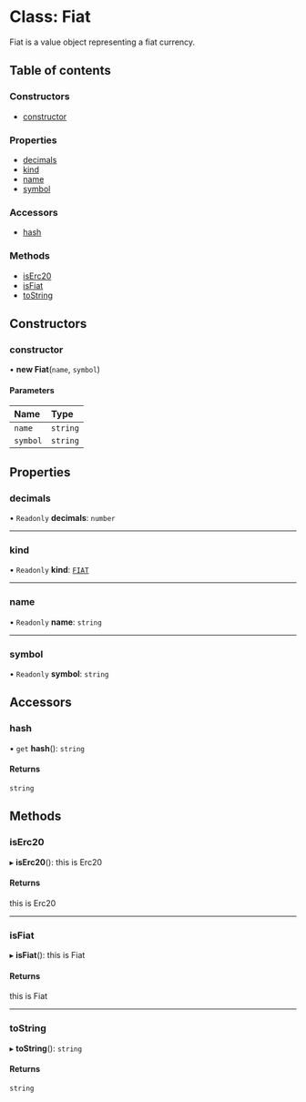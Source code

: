 # Class: Fiat

Fiat is a value object representing a fiat currency.

## Table of contents

### Constructors

- [constructor](Fiat.md#constructor)

### Properties

- [decimals](Fiat.md#decimals)
- [kind](Fiat.md#kind)
- [name](Fiat.md#name)
- [symbol](Fiat.md#symbol)

### Accessors

- [hash](Fiat.md#hash)

### Methods

- [isErc20](Fiat.md#iserc20)
- [isFiat](Fiat.md#isfiat)
- [toString](Fiat.md#tostring)

## Constructors

### constructor

• **new Fiat**(`name`, `symbol`)

#### Parameters

| Name | Type |
| :------ | :------ |
| `name` | `string` |
| `symbol` | `string` |

## Properties

### decimals

• `Readonly` **decimals**: `number`

___

### kind

• `Readonly` **kind**: [`FIAT`](../enums/Kind.md#fiat)

___

### name

• `Readonly` **name**: `string`

___

### symbol

• `Readonly` **symbol**: `string`

## Accessors

### hash

• `get` **hash**(): `string`

#### Returns

`string`

## Methods

### isErc20

▸ **isErc20**(): this is Erc20

#### Returns

this is Erc20

___

### isFiat

▸ **isFiat**(): this is Fiat

#### Returns

this is Fiat

___

### toString

▸ **toString**(): `string`

#### Returns

`string`
